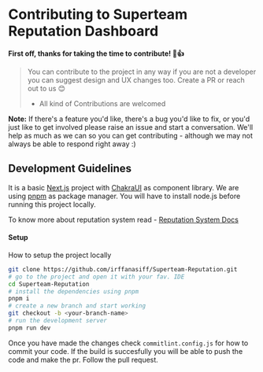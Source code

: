 # Contributing to Superteam Reputation Dashboard

**First off, thanks for taking the time to contribute! :tada::+1:**

> You can contribute to the project in any way if you are not a developer you can suggest design and UX changes too. Create a PR or reach out to us 😊
>
> - All kind of Contributions are welcomed

**Note:** If there's a feature you'd like, there's a bug you'd like to fix, or you'd just like to get involved please raise an issue and start a conversation. We'll help as much as we can so you can get contributing - although we may not always be able to respond right away :)

## Development Guidelines

It is a basic [Next.js](https://nextjs.org/docs) project with [ChakraUI](https://chakra-ui.com/getting-started) as component library. We are using [pnpm](https://pnpm.io/motivation) as package manager. You will have to install node.js before running this project locally.

To know more about reputation system read - [Reputation System Docs](https://superteam-onboarding.gitbook.io/the-superteam-handbook/community/the-reputation-system)

#### Setup

How to setup the project locally

```bash
git clone https://github.com/irffanasiff/Superteam-Reputation.git
# go to the project and open it with your fav. IDE
cd Superteam-Reputation
# install the dependencies using pnpm
pnpm i 
# create a new branch and start working
git checkout -b <your-branch-name>
# run the development server
pnpm run dev
```

Once you have made the changes check ```commitlint.config.js``` for how to commit your code. If the build is succesfully you will be able to push the code and make the pr. Follow the pull request.
